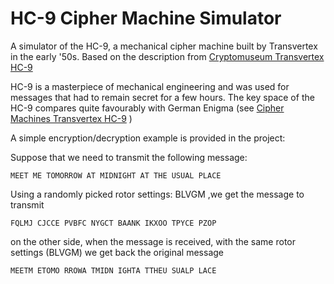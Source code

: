# HC-9 Cipher Machine Simulator

A simulator of the HC-9, a mechanical cipher machine built by Transvertex in the early '50s.
Based on the description from [Cryptomuseum Transvertex HC-9](https://www.cryptomuseum.com/crypto/transvertex/hc9/)

HC-9 is a masterpiece of mechanical engineering and was used for messages that had to remain secret for a few hours.
The key space of the HC-9 compares quite favourably with German Enigma (see [Cipher Machines Transvertex HC-9](http://ciphermachines.com/transvertex) ) 

A simple encryption/decryption example is provided in the project:

Suppose that we need to transmit the following message:


`MEET ME TOMORROW AT MIDNIGHT AT THE USUAL PLACE`

Using a randomly picked rotor settings: BLVGM ,we get the message to transmit


`FQLMJ CJCCE PVBFC NYGCT BAANK IKXOO TPYCE PZOP`

on the other side, when the message is received, with the same rotor settings (BLVGM) we get back the original message


`MEETM ETOMO RROWA TMIDN IGHTA TTHEU SUALP LACE`


